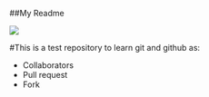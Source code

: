 ##My Readme

![](https://imgur.com/gallery/8tPLLxX)

#This is a test repository to learn git and github as:

- Collaborators
- Pull request
- Fork

